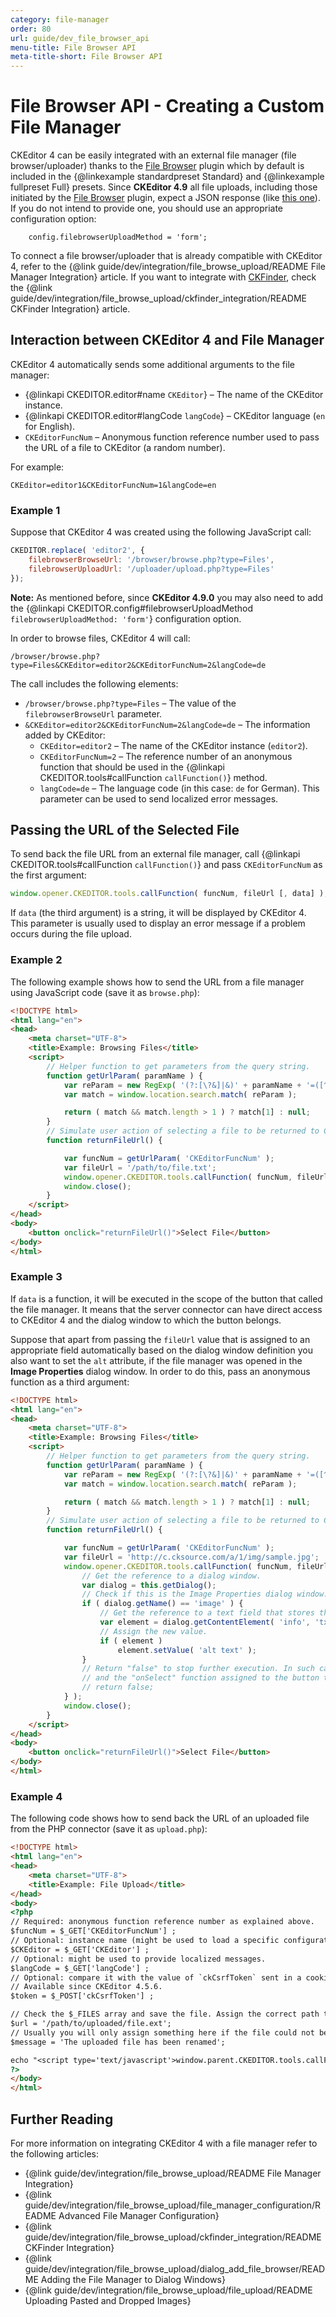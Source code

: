 ```yaml
---
category: file-manager
order: 80
url: guide/dev_file_browser_api
menu-title: File Browser API
meta-title-short: File Browser API
---
```

<!--
Copyright (c) 2003-2022, CKSource Holding sp. z o.o. All rights reserved.
For licensing, see LICENSE.md.
-->

# File Browser API - Creating a Custom File Manager

<info-box info="">
	CKEditor 4 can be easily integrated with an external file manager (file browser/uploader) thanks to the <a href="https://ckeditor.com/cke4/addon/filebrowser">File Browser</a> plugin which by default is included in the {@linkexample standardpreset Standard} and {@linkexample fullpreset Full} presets.
</info-box>

<info-box info="">
	Since <strong>CKEditor 4.9</strong> all file uploads, including those initiated by the <a href="https://ckeditor.com/cke4/addon/filebrowser">File Browser</a> plugin, expect a JSON response (like <a href="https://ckeditor.com/docs/ckeditor4/latest/guide/dev_file_upload.html#response-file-uploaded-successfully">this one</a>). If you do not intend to provide one, you should use an appropriate configuration option:

        config.filebrowserUploadMethod = 'form';
</info-box>

To connect a file browser/uploader that is already compatible with CKEditor 4, refer to the {@link guide/dev/integration/file_browse_upload/README File Manager Integration} article. If you want to integrate with [CKFinder](https://ckeditor.com/ckfinder/), check the {@link guide/dev/integration/file_browse_upload/ckfinder_integration/README CKFinder Integration} article.

## Interaction between CKEditor 4 and File Manager

CKEditor 4 automatically sends some additional arguments to the file manager:

* {@linkapi CKEDITOR.editor#name `CKEditor`} &ndash; The name of the CKEditor instance.
* {@linkapi CKEDITOR.editor#langCode `langCode`} &ndash; CKEditor language (`en` for English).
* `CKEditorFuncNum` &ndash; Anonymous function reference number used to pass the URL of a file to CKEditor (a random number).

For example:

```
CKEditor=editor1&CKEditorFuncNum=1&langCode=en
```

### Example 1

Suppose that CKEditor 4 was created using the following JavaScript call:

```js
CKEDITOR.replace( 'editor2', {
	filebrowserBrowseUrl: '/browser/browse.php?type=Files',
	filebrowserUploadUrl: '/uploader/upload.php?type=Files'
});
```

**Note:** As mentioned before, since **CKEditor 4.9.0** you may also need to add the {@linkapi CKEDITOR.config#filebrowserUploadMethod `filebrowserUploadMethod: 'form'`} configuration option.

In order to browse files, CKEditor 4 will call:

```
/browser/browse.php?type=Files&CKEditor=editor2&CKEditorFuncNum=2&langCode=de
```

The call includes the following elements:

* `/browser/browse.php?type=Files` &ndash; The value of the `filebrowserBrowseUrl` parameter.
* `&CKEditor=editor2&CKEditorFuncNum=2&langCode=de` &ndash; The information added by CKEditor:
	* `CKEditor=editor2` &ndash; The name of the CKEditor instance (`editor2`).
	* `CKEditorFuncNum=2` &ndash; The reference number of an anonymous
		function that should be used in the {@linkapi CKEDITOR.tools#callFunction `callFunction()`} method.
	* `langCode=de` &ndash; The language code (in this case: `de` for German). This
		parameter can be used to send localized error messages.

## Passing the URL of the Selected File

To send back the file URL from an external file manager, call {@linkapi CKEDITOR.tools#callFunction `callFunction()`} and pass `CKEditorFuncNum` as the first argument:

```js
window.opener.CKEDITOR.tools.callFunction( funcNum, fileUrl [, data] );
```

If `data` (the third argument) is a string, it will be displayed by CKEditor 4. This parameter is usually used to display an error message if a problem occurs during the file upload.

### Example 2

The following example shows how to send the URL from a file manager using JavaScript code (save it as `browse.php`):

```html
<!DOCTYPE html>
<html lang="en">
<head>
    <meta charset="UTF-8">
    <title>Example: Browsing Files</title>
    <script>
        // Helper function to get parameters from the query string.
        function getUrlParam( paramName ) {
            var reParam = new RegExp( '(?:[\?&]|&)' + paramName + '=([^&]+)', 'i' );
            var match = window.location.search.match( reParam );

            return ( match && match.length > 1 ) ? match[1] : null;
        }
        // Simulate user action of selecting a file to be returned to CKEditor.
        function returnFileUrl() {

            var funcNum = getUrlParam( 'CKEditorFuncNum' );
            var fileUrl = '/path/to/file.txt';
            window.opener.CKEDITOR.tools.callFunction( funcNum, fileUrl );
            window.close();
        }
    </script>
</head>
<body>
    <button onclick="returnFileUrl()">Select File</button>
</body>
</html>
```

### Example 3

If `data` is a function, it will be executed in the scope of the button that called the file manager. It means that the server connector can have direct access to CKEditor 4 and the dialog window to which the button belongs.

Suppose that apart from passing the `fileUrl` value that is assigned to an appropriate field automatically based on the dialog window definition you also want to set the `alt` attribute, if the file manager was opened in the **Image Properties** dialog window. In order to do this, pass an anonymous function as a third argument:

```html
<!DOCTYPE html>
<html lang="en">
<head>
    <meta charset="UTF-8">
    <title>Example: Browsing Files</title>
    <script>
        // Helper function to get parameters from the query string.
        function getUrlParam( paramName ) {
            var reParam = new RegExp( '(?:[\?&]|&)' + paramName + '=([^&]+)', 'i' );
            var match = window.location.search.match( reParam );

            return ( match && match.length > 1 ) ? match[1] : null;
        }
        // Simulate user action of selecting a file to be returned to CKEditor.
        function returnFileUrl() {

            var funcNum = getUrlParam( 'CKEditorFuncNum' );
            var fileUrl = 'http://c.cksource.com/a/1/img/sample.jpg';
            window.opener.CKEDITOR.tools.callFunction( funcNum, fileUrl, function() {
                // Get the reference to a dialog window.
                var dialog = this.getDialog();
                // Check if this is the Image Properties dialog window.
                if ( dialog.getName() == 'image' ) {
                    // Get the reference to a text field that stores the "alt" attribute.
                    var element = dialog.getContentElement( 'info', 'txtAlt' );
                    // Assign the new value.
                    if ( element )
                        element.setValue( 'alt text' );
                }
                // Return "false" to stop further execution. In such case CKEditor will ignore the second argument ("fileUrl")
                // and the "onSelect" function assigned to the button that called the file manager (if defined).
                // return false;
            } );
            window.close();
        }
    </script>
</head>
<body>
    <button onclick="returnFileUrl()">Select File</button>
</body>
</html>
```

### Example 4

The following code shows how to send back the URL of an uploaded file from the PHP connector (save it as `upload.php`):

```html
<!DOCTYPE html>
<html lang="en">
<head>
    <meta charset="UTF-8">
    <title>Example: File Upload</title>
</head>
<body>
<?php
// Required: anonymous function reference number as explained above.
$funcNum = $_GET['CKEditorFuncNum'] ;
// Optional: instance name (might be used to load a specific configuration file or anything else).
$CKEditor = $_GET['CKEditor'] ;
// Optional: might be used to provide localized messages.
$langCode = $_GET['langCode'] ;
// Optional: compare it with the value of `ckCsrfToken` sent in a cookie to protect your server-side uploader against CSRF.
// Available since CKEditor 4.5.6.
$token = $_POST['ckCsrfToken'] ;

// Check the $_FILES array and save the file. Assign the correct path to a variable ($url).
$url = '/path/to/uploaded/file.ext';
// Usually you will only assign something here if the file could not be uploaded.
$message = 'The uploaded file has been renamed';

echo "<script type='text/javascript'>window.parent.CKEDITOR.tools.callFunction($funcNum, '$url', '$message');</script>";
?>
</body>
</html>
```

## Further Reading

For more information on integrating CKEditor 4 with a file manager refer to the following articles:

* {@link guide/dev/integration/file_browse_upload/README File Manager Integration}
* {@link guide/dev/integration/file_browse_upload/file_manager_configuration/README Advanced File Manager Configuration}
* {@link guide/dev/integration/file_browse_upload/ckfinder_integration/README CKFinder Integration}
* {@link guide/dev/integration/file_browse_upload/dialog_add_file_browser/README Adding the File Manager to Dialog Windows}
* {@link guide/dev/integration/file_browse_upload/file_upload/README Uploading Pasted and Dropped Images}
